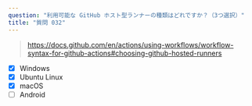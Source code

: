 ```yaml
---
question: "利用可能な GitHub ホスト型ランナーの種類はどれですか？（3つ選択）"
title: "質問 032"
---
```


> https://docs.github.com/en/actions/using-workflows/workflow-syntax-for-github-actions#choosing-github-hosted-runners
- [x] Windows
- [x] Ubuntu Linux
- [x] macOS
- [ ] Android